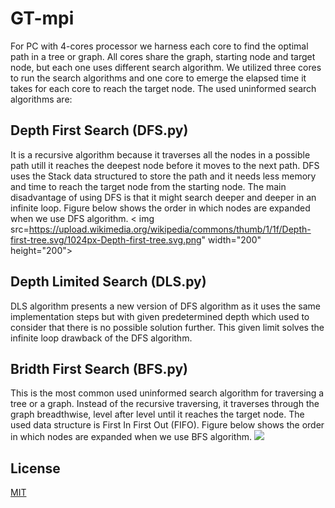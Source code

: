 # GT-mpi
For PC with 4-cores processor we harness each core to find the optimal path in a tree or graph. All cores share the graph, starting node and target node, but each one uses different search algorithm. We utilized three cores to run the search algorithms and one core to emerge the elapsed time it takes for each core to reach the target node.
The used uninformed search algorithms are:
## Depth First Search (DFS.py)
It is a recursive algorithm because it traverses all the nodes in a possible path utill it reaches the deepest node before it moves to the next path. DFS uses the Stack data structured to store the path and it needs less memory and time to reach the target node from the starting node. The main disadvantage of using DFS is that it might search deeper and deeper in an infinite loop. Figure below shows the order in which nodes are expanded when we use DFS algorithm.
< img src=https://upload.wikimedia.org/wikipedia/commons/thumb/1/1f/Depth-first-tree.svg/1024px-Depth-first-tree.svg.png" width="200" height="200">
## Depth Limited Search (DLS.py)
DLS algorithm presents a new version of DFS algorithm as it uses the same implementation steps but with given predetermined depth which used to consider that there is no possible solution further. This given limit solves the infinite loop drawback of the DFS algorithm. 
## Bridth First Search (BFS.py)
This is the most common used uninformed search algorithm for traversing a tree or a graph. Instead of the recursive traversing, it traverses through the graph breadthwise, level after level until it reaches the target node. The used data structure is First In First Out (FIFO).
Figure below shows the order in which nodes are expanded when we use BFS algorithm. 
![](https://upload.wikimedia.org/wikipedia/commons/thumb/3/33/Breadth-first-tree.svg/1024px-Breadth-first-tree.svg.png)

## License
[MIT](https://choosealicense.com/licenses/mit/)
